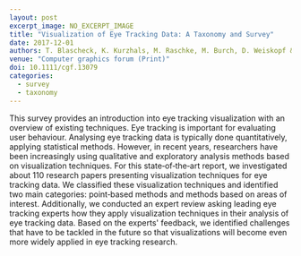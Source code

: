 ```yaml
---
layout: post
excerpt_image: NO_EXCERPT_IMAGE
title: "Visualization of Eye Tracking Data: A Taxonomy and Survey"
date: 2017-12-01
authors: T. Blascheck, K. Kurzhals, M. Raschke, M. Burch, D. Weiskopf & T. Ertl
venue: "Computer graphics forum (Print)"
doi: 10.1111/cgf.13079
categories:
  - survey
  - taxonomy
---
```

This survey provides an introduction into eye tracking visualization with an overview of existing techniques. Eye tracking is important for evaluating user behaviour. Analysing eye tracking data is typically done quantitatively, applying statistical methods. However, in recent years, researchers have been increasingly using qualitative and exploratory analysis methods based on visualization techniques. For this state‐of‐the‐art report, we investigated about 110 research papers presenting visualization techniques for eye tracking data. We classified these visualization techniques and identified two main categories: point‐based methods and methods based on areas of interest. Additionally, we conducted an expert review asking leading eye tracking experts how they apply visualization techniques in their analysis of eye tracking data. Based on the experts' feedback, we identified challenges that have to be tackled in the future so that visualizations will become even more widely applied in eye tracking research.
